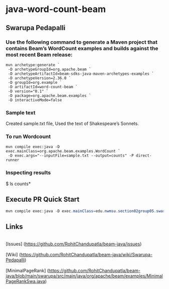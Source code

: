 # java-word-count-beam
## Swarupa Pedapalli
### Use the following command to generate a Maven project that contains Beam’s WordCount examples and builds against the most recent Beam release:

```
mvn archetype:generate `
 -D archetypeGroupId=org.apache.beam `
 -D archetypeArtifactId=beam-sdks-java-maven-archetypes-examples `
 -D archetypeVersion=2.36.0 `
 -D groupId=org.example `
 -D artifactId=word-count-beam `
 -D version="0.1" `
 -D package=org.apache.beam.examples `
 -D interactiveMode=false

```
### Sample text
Created sample.txt file, Used the text of Shakespeare’s Sonnets.

### To run Wordcount
```
mvn compile exec:java -D exec.mainClass=org.apache.beam.examples.WordCount `
 -D exec.args="--inputFile=sample.txt --output=counts" -P direct-runner
``` 
### Inspecting results
$ ls counts*
 
## Execute PR Quick Start

```PowerShell
mvn compile exec:java -D exec.mainClass=edu.nwmsu.section02group05.swarupa.MinimalPageRankSwa
```

## Links
<br>[Issues] (https://github.com/RohitChandupatla/beam-java/issues)  </br>
<br>[Wiki] (https://github.com/RohitChandupatla/beam-java/wiki/Swarupa-Pedapalli) </br>
<br>[MinimalPageRank] (https://github.com/RohitChandupatla/beam-java/blob/main/swarupa/src/main/java/org/apache/beam/examples/MinimalPageRankSwa.java)</br>
